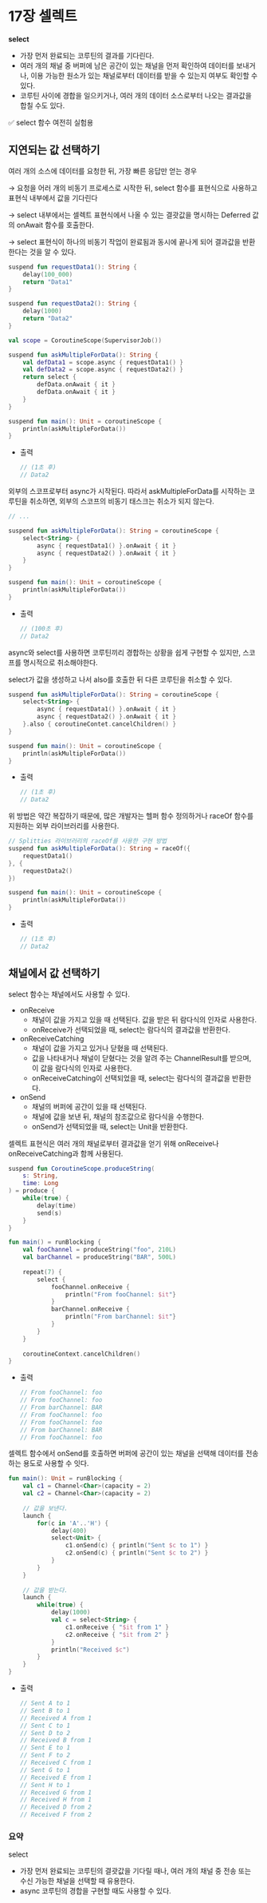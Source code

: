 # 17장  셀렉트

**select**

- 가장 먼저 완료되는 코루틴의 결과를 기다린다.
- 여러 개의 채널 중 버퍼에 남은 공간이 있는 채널을 먼저 확인하여 데이터를 보내거나, 이용 가능한 원소가 있는 채널로부터 데이터를 받을 수 있는지 여부도 확인할 수 있다.
- 코루틴 사이에 경합을 일으키거나, 여러 개의 데이터 소스로부터 나오는 결과값을 합칠 수도 있다.

<aside>
✅ select 함수 
여전히 실험용

</aside>

## 지연되는 값 선택하기

여러 개의 소스에 데이터를 요청한 뒤, 가장 빠른 응답만 얻는 경우

→ 요청을 어러 개의 비동기 프로세스로 시작한 뒤, select 함수를 표현식으로 사용하고 표현식 내부에서 값을 기다린다

→ select 내부에서는 셀렉트 표현식에서 나올 수 있는 결괏값을 명시하는 Deferred 값의 onAwait 함수를 호출한다.

→ select 표현식이 하나의 비동기 작업이 완료됨과 동시에 끝나게 되어 결과값을 반환한다는 것을 알 수 있다.

```kotlin
suspend fun requestData1(): String {
	delay(100_000)
	return "Data1"
}

suspend fun requestData2(): String {
	delay(1000)
	return "Data2"
}

val scope = CoroutineScope(SupervisorJob())

suspend fun askMultipleForData(): String {
	val defData1 = scope.async { requestData1() }
	val defData2 = scope.async { requestData2() }
	return select {
		defData.onAwait { it }
		defData.onAwait { it }
	}
}

suspend fun main(): Unit = coroutineScope {
	println(askMultipleForData())
}

```

- 출력
    
    ```kotlin
    // (1초 후)
    // Data2
    ```
    

외부의 스코프로부터 async가 시작된다. 따라서 askMultipleForData를 시작하는 코루틴을 취소하면, 외부의 스코프의 비동기 태스크는 취소가 되지 않는다.

```kotlin
// ...

suspend fun askMultipleForData(): String = coroutineScope {
	select<String> {
		async { requestData1() }.onAwait { it }
		async { requestData2() }.onAwait { it }
	}
}

suspend fun main(): Unit = coroutineScope {
	println(askMultipleForData())
}
```

- 출력
    
    ```kotlin
    // (100초 후)
    // Data2
    ```
    

async와 select를 사용하면 코루틴끼리 경합하는 상황을 쉽게 구현할 수 있지만, 스코프를 명시적으로 취소해야한다.

select가 값을 생성하고 나서 also를 호출한 뒤 다른 코루틴을 취소할 수 있다.

```kotlin
suspend fun askMultipleForData(): String = coroutineScope {
	select<String> {
		async { requestData1() }.onAwait { it }
		async { requestData2() }.onAwait { it }
	}.also { coroutineContet.cancelChildren() }
}

suspend fun main(): Unit = coroutineScope {
	println(askMultipleForData())
}
```

- 출력
    
    ```kotlin
    // (1초 후)
    // Data2
    ```
    

위 방법은 약간 복잡하기 때문에, 많은 개발자는 헬퍼 함수 정의하거나 raceOf 함수를 지원하는 외부 라이브러리를 사용한다.

```kotlin
// Splitties 라이브러리의 raceOf를 사용한 구현 방법
suspend fun askMultipleForData(): String = raceOf({
	requestData1()
}, { 
	requestData2()
})

suspend fun main(): Unit = coroutineScope {
	println(askMultipleForData())
}
```

- 출력
    
    ```kotlin
    // (1초 후)
    // Data2
    ```
    

## 채널에서 값 선택하기

select 함수는 채널에서도 사용할 수 있다.

- onReceive
    - 채널이 값을 가지고 있을 때 선택된다. 값을 받은 뒤 람다식의 인자로 사용한다.
    - onReceive가 선택되었을 때, select는 람다식의 결과값을 반환한다.
- onReceiveCatching
    - 채널이 값을 가지고 있거나 닫혔을 때 선택된다.
    - 값을 나타내거나 채널이 닫혔다는 것을 알려 주는 ChannelResult를 받으며, 이 값을 람다식의 인자로 사용한다.
    - onReceiveCatching이 선택되었을 때, select는 람다식의 결과값을 반환한다.
- onSend
    - 채널의 버퍼에 공간이 있을 때 선택된다.
    - 채널에 값을 보낸 뒤, 채널의 참조값으로 람다식을 수행한다.
    - onSend가 선택되었을 때, select는 Unit을 반환한다.

셀렉트 표현식은 여러 개의 채널로부터 결과값을 얻기 위해 onReceive나 onReceiveCatching과 함께 사용된다.

```kotlin
suspend fun CoroutineScope.produceString(
	s: String,
	time: Long
) = produce {
	while(true) {
		delay(time)
		send(s)
	}
}

fun main() = runBlocking {
	val fooChannel = produceString("foo", 210L)
	val barChannel = produceString("BAR", 500L)
	
	repeat(7) {
		select {
			fooChannel.onReceive {
				println("From fooChannel: $it"}
			}
			barChannel.onReceive {
				println("From barChannel: $it"}
			}
		}
	}
	
	coroutineContext.cancelChildren()
}
```

- 출력
    
    ```kotlin
    // From fooChannel: foo
    // From fooChannel: foo
    // From barChannel: BAR
    // From fooChannel: foo
    // From fooChannel: foo
    // From barChannel: BAR
    // From fooChannel: foo
    ```
    

셀렉트 함수에서 onSend를 호출하면 버퍼에 공간이 있는 채널을 선택해 데이터를 전송하는 용도로 사용할 수 잇다.

```kotlin
fun main(): Unit = runBlocking {
	val c1 = Channel<Char>(capacity = 2)
	val c2 = Channel<Char>(capacity = 2)
	
	// 값을 보낸다.
	launch {
		for(c in 'A'..'H') {
			delay(400)
			select<Unit> {
				c1.onSend(c) { println("Sent $c to 1") }
				c2.onSend(c) { println("Sent $c to 2") }
			}
		}
	}
	
	// 값을 받는다.
	launch {
		while(true) {
			delay(1000)
			val c = select<String> {
				c1.onReceive { "$it from 1" }
				c2.onReceive { "$it from 2" }
			}
			println("Received $c")
		}
	}
}
```

- 출력
    
    ```kotlin
    // Sent A to 1
    // Sent B to 1
    // Received A from 1
    // Sent C to 1
    // Sent D to 2
    // Received B from 1
    // Sent E to 1
    // Sent F to 2
    // Received C from 1
    // Sent G to 1
    // Received E from 1
    // Sent H to 1
    // Received G from 1
    // Received H from 1
    // Received D from 2
    // Received F from 2
    ```
    

### 요약

select

- 가장 먼저 완료되는 코루틴의 결괏값을 기다릴 때나, 여러 개의 채널 중 전송 또는 수신 가능한 채널을 선택할 때 유용한다.
- async 코루틴의 경합을 구현할 때도 사용할 수 있다.
